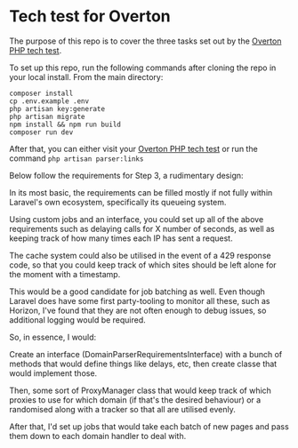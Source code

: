 # Tech test for Overton
The purpose of this repo is to cover the three tasks set out by the [Overton PHP tech test](https://github.com/overtonpolicy/Overton-PHP-code-test).

To set up this repo, run the following commands after cloning the repo in your local install. From the main directory:

```
composer install
cp .env.example .env
php artisan key:generate
php artisan migrate
npm install && npm run build
composer run dev
```

After that, you can either visit your [Overton PHP tech test](http://localhost:8000/) or run the command ``php artisan parser:links``

Below follow the requirements for Step 3, a rudimentary design:

In its most basic, the requirements can be filled mostly if not fully within Laravel's own ecosystem, specifically its queueing system.

Using custom jobs and an interface, you could set up all of the above requirements such as delaying calls for X number of seconds, as well as keeping track of how many times each IP has sent a request.

The cache system could also be utilised in the event of a 429 response code, so that you could keep track of which sites should be left alone for the moment with a timestamp.

This would be a good candidate for job batching as well. Even though Laravel does have some first party-tooling to monitor all these, such as Horizon, I've found that they are not often enough to debug issues, so additional logging would be required.

So, in essence, I would:

Create an interface (DomainParserRequirementsInterface) with a bunch of methods that would define things like delays, etc, then create classe that would implement those.

Then, some sort of ProxyManager class that would keep track of which proxies to use for which domain (if that's the desired behaviour) or a randomised along with a tracker so that all are utilised evenly.

After that, I'd set up jobs that would take each batch of new pages and pass them down to each domain handler to deal with. 